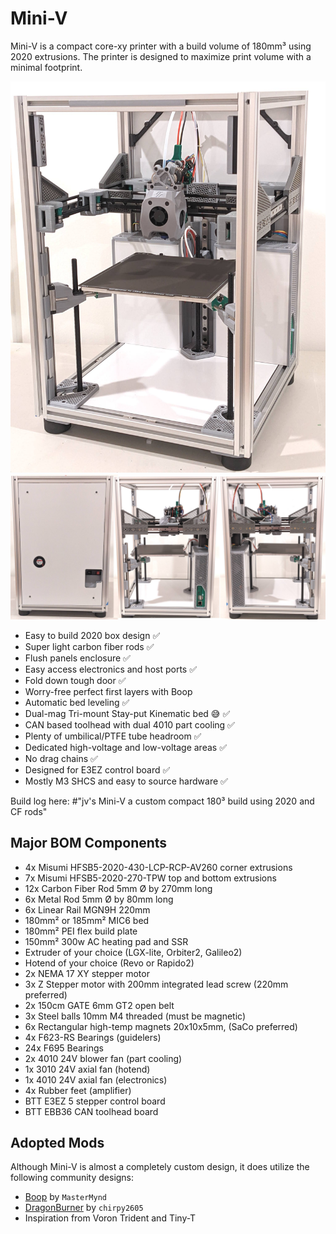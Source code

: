 # Mini-V

Mini-V is a compact core-xy printer with a build volume of 180mm³ using 2020 extrusions. The printer is designed to maximize print volume with a minimal footprint.

<p align="center">
  <img width="600" src="images/Mini-V_prototype_june_2023.jpg">
  <img width="600" src="images/Mini-V_back_right_left.jpg">
</p>

- Easy to build 2020 box design ✅
- Super light carbon fiber rods ✅
- Flush panels enclosure ✅
- Easy access electronics and host ports ✅
- Fold down tough door  ✅
- Worry-free perfect first layers with Boop
- Automatic bed leveling ✅
- Dual-mag Tri-mount Stay-put Kinematic bed 😅 ✅
- CAN based toolhead with dual 4010 part cooling ✅
- Plenty of umbilical/PTFE tube headroom ✅
- Dedicated high-voltage and low-voltage areas ✅
- No drag chains ✅
- Designed for E3EZ control board ✅
- Mostly M3 SHCS and easy to source hardware ✅

Build log here: #"jv's Mini-V a custom compact 180³ build using 2020 and CF rods"

## Major BOM Components

- 4x Misumi HFSB5-2020-430-LCP-RCP-AV260 corner extrusions
- 7x Misumi HFSB5-2020-270-TPW top and bottom extrusions
- 12x Carbon Fiber Rod 5mm Ø by 270mm long
- 6x Metal Rod 5mm Ø by 80mm long
- 6x Linear Rail MGN9H 220mm
- 180mm² or 185mm² MIC6 bed
- 180mm² PEI flex build plate
- 150mm² 300w AC heating pad and SSR
- Extruder of your choice (LGX-lite, Orbiter2, Galileo2)
- Hotend of your choice (Revo or Rapido2)
- 2x NEMA 17 XY stepper motor
- 3x Z Stepper motor with 200mm integrated lead screw (220mm preferred)
- 2x 150cm GATE 6mm GT2 open belt
- 3x Steel balls 10mm M4 threaded (must be magnetic)
- 6x Rectangular high-temp magnets 20x10x5mm, (SaCo preferred)
- 4x F623-RS Bearings (guidelers)
- 24x F695 Bearings
- 2x 4010 24V blower fan (part cooling)
- 1x 3010 24V axial fan (hotend)
- 1x 4010 24V axial fan (electronics)
- 4x Rubber feet (amplifier)
- BTT E3EZ 5 stepper control board
- BTT EBB36 CAN toolhead board

## Adopted Mods
Although Mini-V is almost a completely custom design, it does utilize the following community designs:

- [Boop](https://github.com/VoronDesign/VoronUsers/tree/master/printer_mods/Ellis/Single_MGN9H_Carriage) by `MasterMynd` 
- [DragonBurner](https://github.com/chirpy2605/voron/tree/main/V0/Dragon_Burner) by `chirpy2605`
- Inspiration from Voron Trident and Tiny-T
